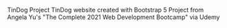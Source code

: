 TinDog Project
TinDog website created with Bootstrap 5
Project from Angela Yu's "The Complete 2021 Web Development Bootcamp" via Udemy

